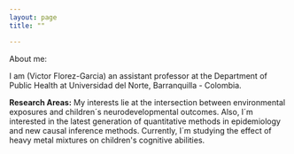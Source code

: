 ```yaml
---
layout: page
title: ""

---
```



About me:

I am (Victor Florez-Garcia) an assistant professor at the Department of Public Health at Universidad del Norte, Barranquilla - Colombia.


**Research Areas:** My interests lie at the intersection between environmental exposures and children´s neurodevelopmental outcomes.  Also, I´m interested in the latest generation of quantitative methods in epidemiology and new causal inference methods. Currently, I´m studying the effect of heavy metal mixtures on children's cognitive abilities.
